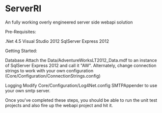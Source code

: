 ServerRI
========

An fully working overly engineered server side webapi solution

Pre-Requisites:

.Net 4.5
Visual Studio 2012
SqlServer Express 2012 

Getting Started:

Database
Attach the Data/AdventureWorksLT2012_Data.mdf to an instance of SqlServer Express 2012 and call it "AW".
Alternately, change connection strings to work with your own configuration (Core/Configuration/ConnectionStrings.config)

Logging
Modify Core/Configuration/Log4Net.config SMTPAppender to use your own smtp server.

Once you've completed these steps, you should be able to run the unit test projects and also fire up the webapi project and hit it.
